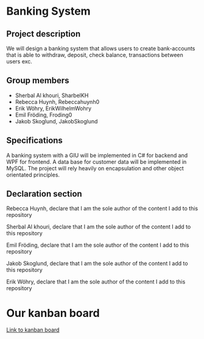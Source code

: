 # Banking System

## Project description
We will design a banking system that allows users to create bank-accounts 
that is able to withdraw, deposit, check balance, transactions between users exc. 


### 

## Group members
- Sherbal Al khouri, SharbelKH
- Rebecca Huynh, Rebeccahuynh0
- Erik Wöhry, ErikWilhelmWohry
- Emil Fröding, Froding0
- Jakob Skoglund, JakobSkoglund

## Specifications
A banking system with a GIU will be implemented in C# for backend and WPF for frontend. A data base for customer data will be implemented in MySQL. The project will rely heavily on encapsulation and other object orientated principles. 

## Declaration section
Rebecca Huynh, declare that I am the sole author of the content I add to this repository 

Sherbal Al khouri, declare that I am the sole author of the content I add to this repository 

Emil Fröding, declare that I am the sole author of the content I add to this repository 

Jakob Skoglund, declare that I am the sole author of the content I add to this repository

Erik Wöhry, declare that I am the sole author of the content I add to this repository 

# Our kanban board
[Link to kanban board](https://github.com/users/SharbelKH/projects/1/views/1)

